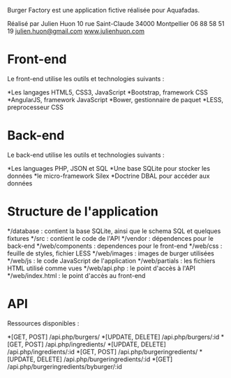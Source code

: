 Burger Factory est une application fictive réalisée pour Aquafadas.

Réalisé par Julien Huon
10 rue Saint-Claude
34000 Montpellier
06 88 58 51 19
julien.huon@gmail.com
www.julienhuon.com

Front-end
====================

Le front-end utilise les outils et technologies suivants :

*Les langages HTML5, CSS3, JavaScript
*Bootstrap, framework CSS
*AngularJS, framework JavaScript
*Bower, gestionnaire de paquet
*LESS, preprocesseur CSS

Back-end
====================

Le back-end utilise les outils et technologies suivants :

*Les languages PHP, JSON et SQL
*Une base SQLite pour stocker les données
*le micro-framework Silex
*Doctrine DBAL pour accéder aux données

Structure de l'application
====================

*/database : contient la base SQLite, ainsi que le schema SQL et quelques fixtures
*/src : contient le code de l'API
*/vendor : dépendences pour le back-end
*/web/components : dependences pour le front-end
*/web/css : feuille de styles, fichier LESS
*/web/images : images de burger utilisées
*/web/js : le code JavaScript de l'application
*/web/partials : les fichiers HTML utilisé comme vues
*/web/api.php : le point d'accès à l'API
*/web/index.html : le point d'accès au front-end

API
====================

Ressources disponibles :

*[GET, POST] /api.php/burgers/
*[UPDATE, DELETE] /api.php/burgers/:id
*[GET, POST] /api.php/ingredients/
*[UPDATE, DELETE] /api.php/ingredients/:id
*[GET, POST] /api.php/burgeringredients/
*[UPDATE, DELETE] /api.php/burgeringredients/:id
*[GET] /api.php/burgeringredients/byburger/:id